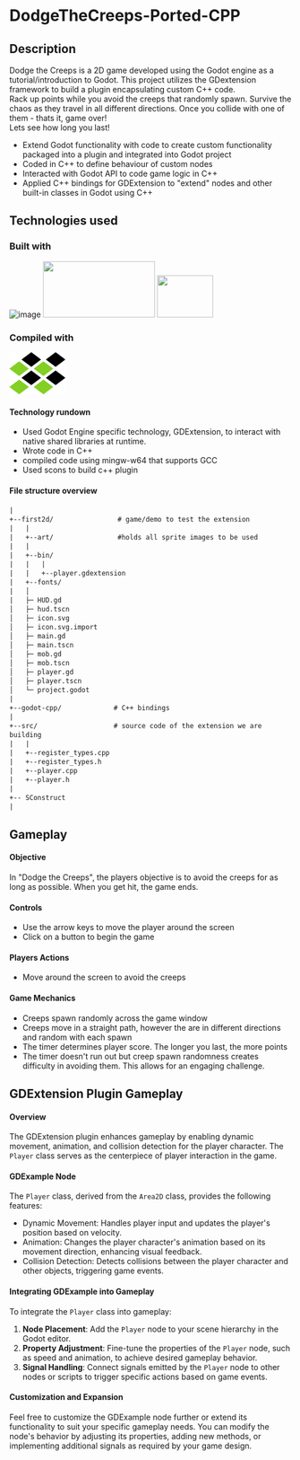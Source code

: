 # DodgeTheCreeps-Ported-CPP

## Description
Dodge the Creeps is a 2D game developed using the Godot engine as a tutorial/introduction to Godot. This project utilizes the GDextension framework to build a plugin encapsulating custom C++ code.  </br>
Rack up points while you avoid the creeps that randomly spawn. Survive the chaos as they travel in all different directions. Once you collide with one of them - thats it, game over!</br>
Lets see how long you last!

- Extend Godot functionality with code to create custom functionality packaged into a plugin and integrated into Godot project
- Coded in C++ to define behaviour of custom nodes
- Interacted with Godot API to code game logic in C++
- Applied C++ bindings for GDExtension to "extend" nodes and other built-in classes in Godot using C++

## Technologies used
### Built with
![image](https://github.com/C-Basco/DodgeTheCreeps-Ported-CPP/assets/66858285/f69e0294-29f1-4b17-a54b-f86f907aac5b)
<img src="https://godotengine.org/assets/press/logo_large_color_light.png" width="200" height="100" >
<img src="https://scons.org/images/SCons.png" width="100" height="75" >

### Compiled with
<img src="https://raw.githubusercontent.com/ratfactor/mingw-w64-logo/main/mingw-w64.svg" alt="Min-GW-w64" width="100" height="75" >

#### Technology rundown
- Used Godot Engine specific technology, GDExtension, to interact with native shared libraries at runtime.
- Wrote code in C++
- compiled code using mingw-w64 that supports GCC
- Used scons to build c++ plugin

#### File structure overview
```
|
+--first2d/                # game/demo to test the extension
|   |
|   +--art/                #holds all sprite images to be used
|   |
|   +--bin/
|   |   |
|   |   +--player.gdextension
|   +--fonts/
|   │
|   ├─ HUD.gd
│   ├─ hud.tscn
│   ├─ icon.svg
│   ├─ icon.svg.import
│   ├─ main.gd
│   ├─ main.tscn
│   ├─ mob.gd
│   ├─ mob.tscn
│   ├─ player.gd
│   ├─ player.tscn
│   └─ project.godot
|
+--godot-cpp/             # C++ bindings
|
+--src/                   # source code of the extension we are building
|   |
|   +--register_types.cpp
|   +--register_types.h
|   +--player.cpp
|   +--player.h
|
+-- SConstruct
|
```
## Gameplay
#### Objective
In "Dodge the Creeps", the players objective is to avoid the creeps for as long as possible. When you get hit, the game ends.

#### Controls
- Use the arrow keys to move the player around the screen
- Click on a button to begin the game

#### Players Actions
- Move around the screen to avoid the creeps

#### Game Mechanics
- Creeps spawn randomly across the game window
- Creeps move in a straight path, however the are in different directions and random with each spawn
- The timer determines player score. The longer you last, the more points
- The timer doesn't run out but creep spawn randomness creates difficulty in avoiding them. This allows for an engaging challenge.

## GDExtension Plugin Gameplay

#### Overview
The GDExtension plugin enhances gameplay by enabling dynamic movement, animation, and collision detection for the player character. The `Player` class serves as the centerpiece of player interaction in the game.

#### GDExample Node
The `Player` class, derived from the `Area2D` class, provides the following features:

- Dynamic Movement: Handles player input and updates the player's position based on velocity.
- Animation: Changes the player character's animation based on its movement direction, enhancing visual feedback.
- Collision Detection: Detects collisions between the player character and other objects, triggering game events.

#### Integrating GDExample into Gameplay
To integrate the `Player` class into gameplay:

1. **Node Placement**: Add the `Player` node to your scene hierarchy in the Godot editor.
2. **Property Adjustment**: Fine-tune the properties of the `Player` node, such as speed and animation, to achieve desired gameplay behavior.
3. **Signal Handling**: Connect signals emitted by the `Player` node to other nodes or scripts to trigger specific actions based on game events.

#### Customization and Expansion
Feel free to customize the GDExample node further or extend its functionality to suit your specific gameplay needs. You can modify the node's behavior by adjusting its properties, adding new methods, or implementing additional signals as required by your game design.
